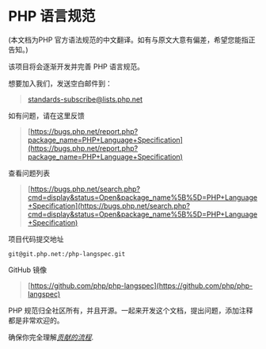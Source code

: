 # PHP 语言规范
(本文档为PHP 官方语法规范的中文翻译。如有与原文大意有偏差，希望您能指正告知。)

该项目将会逐渐开发并完善 PHP 语言规范。

想要加入我们，发送空白邮件到：

> [standards-subscribe@lists.php.net](mailto:standards-subscribe@lists.php.net)

如有问题，请在这里反馈

> [https://bugs.php.net/report.php?package_name=PHP+Language+Specification](https://bugs.php.net/report.php?package_name=PHP+Language+Specification)

查看问题列表

> [https://bugs.php.net/search.php?cmd=display&status=Open&package_name%5B%5D=PHP+Language+Specification](https://bugs.php.net/search.php?cmd=display&status=Open&package_name%5B%5D=PHP+Language+Specification)


项目代码提交地址

    git@git.php.net:/php-langspec.git

GitHub 镜像

> [https://github.com/php/php-langspec](https://github.com/php/php-langspec)

PHP 规范归全社区所有，并且开源。一起来开发这个文档，提出问题，添加注释都是非常欢迎的。


确保你完全理解[*贡献的流程*](CONTRIBUTING.md).
